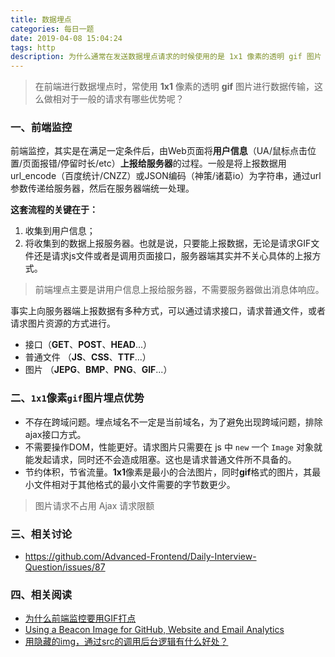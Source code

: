 ```yaml
---
title: 数据埋点
categories: 每日一题
date: 2019-04-08 15:04:24
tags: http
description: 为什么通常在发送数据埋点请求的时候使用的是 1x1 像素的透明 gif 图片
---
```


> 在前端进行数据埋点时，常使用 **1x1** 像素的透明 **gif** 图片进行数据传输，这么做相对于一般的请求有哪些优势呢？

### 一、前端监控

前端监控，其实是在满足一定条件后，由Web页面将**用户信息**（UA/鼠标点击位置/页面报错/停留时长/etc）**上报给服务器**的过程。一般是将上报数据用 url_encode（百度统计/CNZZ）或JSON编码（神策/诸葛io）为字符串，通过url参数传递给服务器，然后在服务器端统一处理。

**这套流程的关键在于：**
1. 收集到用户信息；
2. 将收集到的数据上报服务器。也就是说，只要能上报数据，无论是请求GIF文件还是请求js文件或者是调用页面接口，服务器端其实并不关心具体的上报方式。

> 前端埋点主要是讲用户信息上报给服务器，不需要服务器做出消息体响应。

事实上向服务器端上报数据有多种方式，可以通过请求接口，请求普通文件，或者请求图片资源的方式进行。

- 接口（**GET**、**POST**、**HEAD**...）
- 普通文件 （**JS**、**CSS**、**TTF**...）
- 图片 （**JEPG**、**BMP**、**PNG**、**GIF**...）

### 二、`1x1`像素`gif`图片埋点优势

- 不存在跨域问题。埋点域名不一定是当前域名，为了避免出现跨域问题，排除ajax接口方式。
- 不需要操作DOM，性能更好。请求图片只需要在 js 中 `new` 一个 `Image` 对象就能发起请求，同时还不会造成阻塞。这也是请求普通文件所不具备的。
- 节约体积，节省流量。**1x1**像素是最小的合法图片，同时**gif**格式的图片，其最小文件相对于其他格式的最小文件需要的字节数更少。

> 图片请求不占用 Ajax 请求限额

### 三、相关讨论

- https://github.com/Advanced-Frontend/Daily-Interview-Question/issues/87

### 四、相关阅读

- [为什么前端监控要用GIF打点](https://mp.weixin.qq.com/s/v6R2w26qZkEilXY0mPUBCw?utm_source=tuicool&utm_medium=referral)
- [Using a Beacon Image for GitHub, Website and Email Analytics](https://www.sitepoint.com/using-beacon-image-github-website-email-analytics/)
- [用隐藏的img，通过src的调用后台逻辑有什么好处？](https://segmentfault.com/q/1010000000146284/a-1020000000146319)
